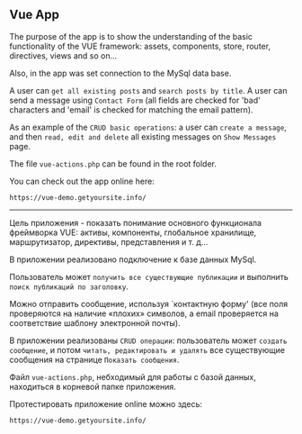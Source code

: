 Vue App
-------------------

The purpose of the app is to show the understanding of the basic functionality
of the VUE framework: assets, components, store, router, directives, views and so on...

Also, in the app was set connection to the MySql data base.

A user can `get all existing posts` and `search posts by title`.
A user can send a message using `Contact Form` (all fields
are checked for 'bad' characters and 'email' is checked for matching the email pattern).

As an example of the `CRUD basic operations`: a user can `create a message`,
and then `read, edit and delete` all existing messages on `Show Messages` page.

The file `vue-actions.php` can be found in the root folder.

You can check out the app online here:

~~~
https://vue-demo.getyoursite.info/
~~~

-------------------------


Цель приложения - показать понимание основного функционала фреймворка VUE:
активы, компоненты, глобальное хранилище, маршрутизатор, директивы, представления и т. д...

В приложении реализовано подключение к базе данных MySql.

Пользователь может `получить все существующие публикации`</a>
и выполнить `поиск публикаций по заголовку`.

Можно отправить сообщение, используя `контактную форму' (все поля проверяются на
наличие «плохих» символов, а email проверяется на соответствие шаблону электронной почты).

В приложении реализованы `CRUD операции`: пользователь может `создать сообщение`,
и потом `читать, редактировать и удалять` все существующие сообщения на странице
`Показать сообщения`</a>.

Файл `vue-actions.php`, небходимый для работы с базой данных,
находиться в корневой папке приложения.


Протестировать приложение online можно здесь:

~~~
https://vue-demo.getyoursite.info/
~~~
